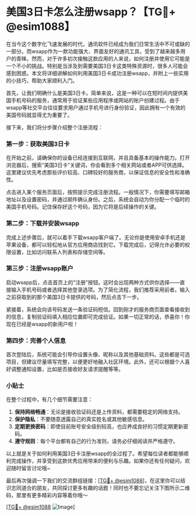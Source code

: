 # 美国3日卡怎么注册wsapp？【TG💪+ @esim1088】

在当今这个数字化飞速发展的时代，通讯软件已经成为我们日常生活中不可或缺的一部分。而wsapp作为一款功能强大、界面友好的通讯工具，受到了越来越多用户的青睐。然而，对于许多初次接触这款应用的人来说，如何注册并使用它可能是一个不小的挑战。特别是当涉及到需要美国3日卡这类特殊资源时，很多人可能会感到困惑。本文将详细讲解如何利用美国3日卡成功注册wsapp，并附上一些实用的小技巧，帮助大家顺利入门。

首先，让我们明确什么是美国3日卡。简单来说，这是一种可以在短时间内提供美国手机号码的服务，通常用于验证某些应用程序或网站的账户创建过程。由于wsapp等社交平台往往要求用户通过手机号进行身份验证，因此拥有一个有效的美国号码就显得尤为重要了。

接下来，我们将分步骤介绍整个注册流程：

### 第一步：获取美国3日卡

在开始之前，请确保你的设备已经连接到互联网，并且具备基本的操作能力。打开浏览器后，搜索“美国3日卡”关键词，你会看到多个相关网站或者APP可供选择。这里建议优先考虑那些评价较高、口碑较好的服务商，以保证信息的安全性和准确性。

点击进入某个服务页面后，按照提示完成注册流程。一般情况下，你需要填写邮箱地址以及设置密码，并通过邮件确认身份。之后，系统会自动为你分配一个临时的美国手机号码。记住保存好这个号码，因为它将是后续操作的关键。

### 第二步：下载并安装wsapp

完成上述步骤后，就可以着手下载wsapp客户端了。无论你是使用安卓手机还是苹果设备，都可以轻松地从官方应用商店找到它。下载完成后，记得允许必要的权限设置，比如访问联系人列表和存储空间等。

### 第三步：注册wsapp账户

启动wsapp后，点击首页上的“注册”按钮。这时会出现两种方式供你选择——直接输入手机号码或者选择其他登录选项。为了简化流程，我们推荐采用前者。输入之前获取到的那个美国3日卡提供的号码，然后点击下一步。

紧接着，系统会向该号码发送一条验证码短信。回到刚才的服务商页面查看接收到的信息，复制验证码填入相应位置即可完成验证。如果一切正常的话，恭喜你！你现在已经是wsapp的新用户啦！

### 第四步：完善个人信息

首次登陆后，系统可能会引导你设置头像、昵称以及其他基础资料。这些都是可选项目，但建议尽量填写完整，以便更好地融入社区环境。此外，还可以根据个人喜好调整通知设置，比如是否接收好友请求提醒等等。

### 小贴士

在整个过程中，有几个细节需要注意：
1. **保持网络畅通**：无论是接收验证码还是上传资料，都需要稳定的网络支持。
2. **保护隐私**：不要随意透露自己的真实姓名或其他敏感信息。
3. **定期更换密码**：即使目前账号安全级别较高，也应养成良好的习惯定期更新密码。
4. **遵守规则**：每个平台都有自己的行为准则，请务必仔细阅读并严格遵守。

以上就是关于如何利用美国3日卡注册wsapp的全过程了。希望每位读者都能够顺利完成操作，并享受到这款优秀应用带来的便利与乐趣。如果你还有任何疑问，欢迎随时留言讨论哦~

最后再次强调一下我们的交流群组链接：[[TG💪+ @esim1088](https://t.me/s/esim1088)]，在这里你可以结识志同道合的朋友，共同探讨更多有趣的话题！同时也不要忘记关注下图所示二维码，那里有更多精彩内容等着你哦～

[[TG💪+ @esim1088](https://t.me/s/esim1088) ![Image](https://i.postimg.cc/4NQfJmqS/Snipaste-2025-05-13-00-14-12.png)]